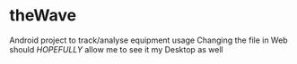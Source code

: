 # theWave
Android project to track/analyse equipment usage
Changing the file in Web should *HOPEFULLY* allow me to see it my Desktop as well
